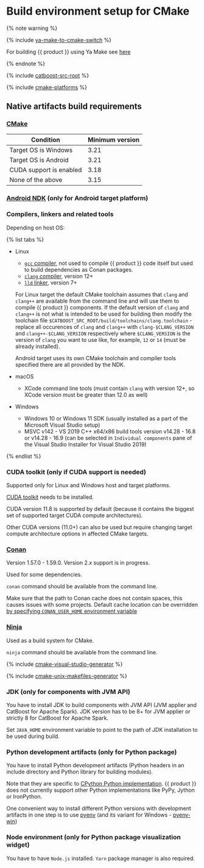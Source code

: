 # Build environment setup for CMake

{% note warning %}

{% include [ya-make-to-cmake-switch](../_includes/work_src/reusage-installation/ya-make-to-cmake-switch.md) %}

For building {{ product }} using Ya Make see [here](../concepts/build-from-source.md#build-ya-make)

{% endnote %}

{% include [catboost-src-root](../_includes/work_src/reusage-installation/catboost-src-root.md) %}

{% include [cmake-platforms](../_includes/work_src/reusage-installation/cmake-platforms.md) %}

## Native artifacts build requirements

### [CMake](https://cmake.org/)

  |Condition|Minimum version|
  |---------|---------|
  | Target OS is Windows | 3.21 |
  | Target OS is Android | 3.21 |
  | CUDA support is enabled | 3.18 |
  | None of the above | 3.15 |

### [Android NDK](https://developer.android.com/ndk/downloads) (only for Android target platform)

### Compilers, linkers and related tools

  Depending on host OS:

  {% list tabs %}

  - Linux

      - [`gcc` compiler](https://gcc.gnu.org/), not used to compile {{ product }} code itself but used to build dependencies as Conan packages.
      - [`clang` compiler](https://clang.llvm.org/), version 12+
      - [`lld` linker](https://lld.llvm.org/), version 7+

      For Linux target the default CMake toolchain assumes that `clang` and `clang++` are available from the command line and will use them to compile {{ product }} components. If the default version of `clang` and `clang++` is not what is intended to be used for building then modify the toolchain file `$CATBOOST_SRC_ROOT/build/toolchains/clang.toolchain` - replace all occurences of `clang` and `clang++` with `clang-$CLANG_VERSION` and `clang++-$CLANG_VERSION` respectively where `$CLANG_VERSION` is the version of `clang` you want to use like, for example, `12` or `14` (must be already installed).

      Android target uses its own CMake toolchain and compiler tools specified there are all provided by the NDK.

  - macOS

      - XCode command line tools (must contain `clang` with version 12+, so XCode version must be greater than 12.0 as well)

  - Windows

      - Windows 10 or Windows 11 SDK (usually installed as a part of the Microsoft Visual Studio setup)
      - MSVC v142 - VS 2019 C++ x64/x86 build tools version v14.28 - 16.8 or v14.28 - 16.9 (can be selected in `Individual components` pane of the Visual Studio Installer for Visual Studio 2019)

  {% endlist %}

### CUDA toolkit (only if CUDA support is needed)

  Supported only for Linux and Windows host and target platforms.

  [CUDA toolkit](https://developer.nvidia.com/cuda-downloads) needs to be installed.

  CUDA version 11.8 is supported by default (because it contains the biggest set of supported target CUDA compute architectures).

  Other CUDA versions (11.0+) can also be used but require changing target compute architecture options in affected CMake targets.

### [Conan](https://conan.io/)

  Version 1.57.0 - 1.59.0. Version 2.x support is in progress.

  Used for some dependencies.

  `conan` command should be available from the command line.

  Make sure that the path to Conan cache does not contain spaces, this causes issues with some projects. Default cache location can be overridden [by specifying `CONAN_USER_HOME` environment variable](https://docs.conan.io/1/mastering/custom_cache.html)

### [Ninja](https://ninja-build.org/)

  Used as a build system for CMake.

  `ninja` command should be available from the command line.

  {% include [cmake-visual-studio-generator](../_includes/work_src/reusage-installation/cmake-visual-studio-generator.md) %}

  {% include [cmake-unix-makefiles-generator](../_includes/work_src/reusage-installation/cmake-unix-makefiles-generator.md) %}

### JDK (only for components with JVM API)

  You have to install JDK to build components with JVM API (JVM applier and CatBoost for Apache Spark).
  JDK version has to be 8+ for JVM applier or strictly 8 for CatBoost for Apache Spark.

  Set `JAVA_HOME` environment variable to point to the path of JDK installation to be used during build.

### Python development artifacts (only for Python package)

  You have to install Python development artifacts (Python headers in an include directory and Python library for building modules).

  Note that they are specific to [CPython Python implementation](https://en.wikipedia.org/wiki/CPython). {{ product }} does not currently support other Python implementations like PyPy, Jython or IronPython.

  One convenient way to install different Python versions with development artifacts in one step is to use [pyenv](https://github.com/pyenv/pyenv) (and its variant for Windows - [pyenv-win](https://github.com/pyenv-win/pyenv-win))

### Node environment (only for Python package visualization widget)

  You have to have `Node.js` installed. `Yarn` package manager is also required.
